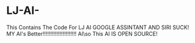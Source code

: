 # LJ-AI-
This Contains The Code For LJ AI GOOGLE ASSINTANT AND SIRI SUCK! MY AI's Better!!!!!!!!!!!!!!!!!!!!!!                                                                                                                                                                            Al\so This AI IS OPEN SOURCE!
